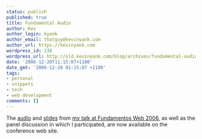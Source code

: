 ```yaml
---
status: publish
published: true
title: Fundamental Audio
author: Kev
author_login: kyank
author_email: thatguy@kevinyank.com
author_url: https://kevinyank.com
wordpress_id: 138
wordpress_url: http://old.kevinyank.com/blog/archives/fundamental-audio/
date: '2006-12-20T11:15:07+1100'
date_gmt: '2006-12-20 01:15:07 +1100'
tags:
- personal
- snippets
- tech
- web development
comments: []
---
```

<p>The <a href="http://www.fundamentosweb.org/2006/Media/#ponencias">audio</a> and <a href="/assets/files/blog/fundamental-audio/kevin-yank-coping-with-the-new-web-on-the-server-side-fundamentos-web-2006.pdf">slides</a> from <a href="https://kevinyank.com/posts/fundamental-spain/">my talk at Fundamentos Web 2006</a>, as well as the panel discussion in which I participated, are now available on the conference web site.</p>
